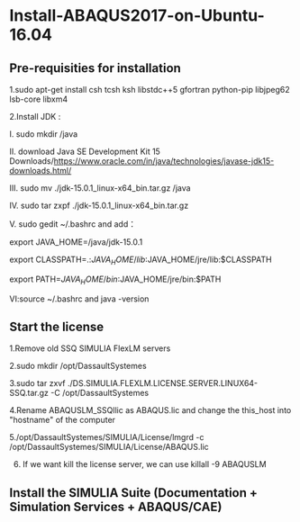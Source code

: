 # Install-ABAQUS2017-on-Ubuntu-16.04

## Pre-requisities for installation  

1.sudo apt-get install csh tcsh ksh libstdc++5 gfortran python-pip libjpeg62 lsb-core libxm4  

2.Install JDK :   

I. sudo mkdir /java  

II. download Java SE Development Kit 15 Downloads/https://www.oracle.com/in/java/technologies/javase-jdk15-downloads.html/  

III. sudo mv ./jdk-15.0.1_linux-x64_bin.tar.gz /java  

IV. sudo tar zxpf ./jdk-15.0.1_linux-x64_bin.tar.gz  

V. sudo gedit ~/.bashrc and add：     


export JAVA_HOME=/java/jdk-15.0.1  

export CLASSPATH=.:$JAVA_HOME/lib:$JAVA_HOME/jre/lib:$CLASSPATH  

export PATH=$JAVA_HOME/bin:$JAVA_HOME/jre/bin:$PATH    


VI:source ~/.bashrc and java -version

## Start the license

1.Remove old SSQ SIMULIA FlexLM servers

2.sudo mkdir /opt/DassaultSystemes

3.sudo tar zxvf ./DS.SIMULIA.FLEXLM.LICENSE.SERVER.LINUX64-SSQ.tar.gz -C /opt/DassaultSystemes

4.Rename  ABAQUSLM_SSQllic as ABAQUS.lic and change the this_host into "hostname" of the computer

5./opt/DassaultSystemes/SIMULIA/License/lmgrd -c /opt/DassaultSystemes/SIMULIA/License/ABAQUS.lic

6. If we want kill the license server, we can use  killall -9 ABAQUSLM

## Install the SIMULIA Suite (Documentation + Simulation Services + ABAQUS/CAE)



